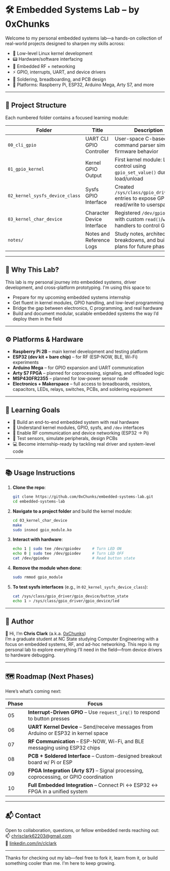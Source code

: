 # 🛠️ Embedded Systems Lab – by 0xChunks

Welcome to my personal embedded systems lab—a hands-on collection of real-world projects designed to sharpen my skills across:

- 🧠 Low-level Linux kernel development
- 📟 Hardware/software interfacing
- 📡 Embedded RF + networking
- ⚡ GPIO, interrupts, UART, and device drivers
- 🔧 Soldering, breadboarding, and PCB design
- 🔌 Platforms: Raspberry Pi, ESP32, Arduino Mega, Arty S7, and more

---

## 🧩 Project Structure

Each numbered folder contains a focused learning module:

| Folder | Title                       | Description |
|--------|-----------------------------|-------------|
| `00_cli_gpio` | UART CLI GPIO Controller | User-space C-based UART command parser simulating firmware behavior |
| `01_gpio_kernel` | Kernel GPIO Output | First kernel module: LED control using `gpio_set_value()` during load/unload |
| `02_kernel_sysfs_device_class` | Sysfs GPIO Interface | Created `/sys/class/gpio_driver/...` entries to expose GPIO read/write to userspace |
| `03_kernel_char_device` | Character Device Interface | Registered `/dev/gpiodev` with custom `read()`/`write()` handlers to control GPIO |
| `notes/` | Notes and Reference Logs | Study notes, architecture breakdowns, and build plans for future phases |

---

## 🚀 Why This Lab?

This lab is my personal journey into embedded systems, driver development, and cross-platform prototyping. I'm using this space to:

- Prepare for my upcoming embedded systems internship
- Get fluent in kernel modules, GPIO handling, and low-level programming
- Bridge the gap between electronics, C programming, and real hardware
- Build and document modular, scalable embedded systems the way I’d deploy them in the field

---

## ⚙️ Platforms & Hardware

- **Raspberry Pi 2B** – main kernel development and testing platform  
- **ESP32 (dev kit + bare chip)** – for RF (ESP-NOW, BLE, Wi-Fi) experiments  
- **Arduino Mega** – for GPIO expansion and UART communication  
- **Arty S7 FPGA** – planned for coprocessing, signaling, and offloaded logic  
- **MSP430FR2355** – planned for low-power sensor node  
- **Electronics + Makerspace** – full access to breadboards, resistors, capacitors, LEDs, relays, switches, PCBs, and soldering equipment

---

## 🧠 Learning Goals

- 🔧 Build an end-to-end embedded system with real hardware
- 🔌 Understand kernel modules, GPIO, sysfs, and `/dev` interfaces
- 🔄 Enable RF communication and device networking (ESP32 → Pi)
- 🧪 Test sensors, simulate peripherals, design PCBs
- 💻 Become internship-ready by tackling real driver and system-level code

---

## 📚 Usage Instructions

1. **Clone the repo**:
   ```bash
   git clone https://github.com/0xChunks/embedded-systems-lab.git
   cd embedded-systems-lab
   ```

2. **Navigate to a project folder** and build the kernel module:
   ```bash
   cd 03_kernel_char_device
   make
   sudo insmod gpio_module.ko
   ```

3. **Interact with hardware**:
   ```bash
   echo 1 | sudo tee /dev/gpiodev     # Turn LED ON
   echo 0 | sudo tee /dev/gpiodev     # Turn LED OFF
   cat /dev/gpiodev                   # Read button state
   ```

4. **Remove the module when done**:
   ```bash
   sudo rmmod gpio_module
   ```

5. **To test sysfs interfaces** (e.g., in `02_kernel_sysfs_device_class`):
   ```bash
   cat /sys/class/gpio_driver/gpio_device/button_state
   echo 1 > /sys/class/gpio_driver/gpio_device/led
   ```

---

## 🧠 Author

👋 Hi, I’m **Chris Clark** (a.k.a. [0xChunks](https://github.com/0xChunks))  
I’m a graduate student at NC State studying Computer Engineering with a focus on embedded systems, RF, and ad-hoc networking. This repo is my personal lab to explore everything I’ll need in the field—from device drivers to hardware debugging.

---

## 🗺️ Roadmap (Next Phases)

Here’s what’s coming next:

| Phase | Focus |
|-------|-------|
| 05 | **Interrupt-Driven GPIO** – Use `request_irq()` to respond to button presses |
| 06 | **UART Kernel Device** – Send/receive messages from Arduino or ESP32 in kernel space |
| 07 | **RF Communication** – ESP-NOW, Wi-Fi, and BLE messaging using ESP32 chips |
| 08 | **PCB + Soldered Interface** – Custom-designed breakout board w/ Pi or ESP |
| 09 | **FPGA Integration (Arty S7)** – Signal processing, coprocessing, or GPIO coordination |
| 10 | **Full Embedded Integration** – Connect Pi ↔ ESP32 ↔ FPGA in a unified system |

---

## 📬 Contact

Open to collaboration, questions, or fellow embedded nerds reaching out:  
📫 [chrisclark62203@gmail.com](mailto:chrisclark62203@gmail.com)  
🔗 [linkedin.com/in/clclark](https://linkedin.com/in/clclark)

---

Thanks for checking out my lab—feel free to fork it, learn from it, or build something cooler than me. I'm here to keep growing.
